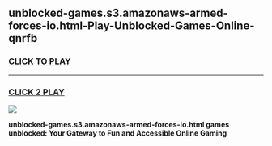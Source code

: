 
## unblocked-games.s3.amazonaws-armed-forces-io.html-Play-Unblocked-Games-Online-qnrfb
<h3>
<a href="https://premium76.site?title=unblocked-games.s3.amazonaws-armed-forces-io.html&ref=25A">CLICK TO PLAY</a></h3>
<hr>

<h3>
<a href="https://premium76.site?title=unblocked-games.s3.amazonaws-armed-forces-io.html&ref=25A">CLICK 2 PLAY</a>
  
</h3>

<a href="https://premium76.site?title=unblocked-games.s3.amazonaws-armed-forces-io.html&ref=25A"><img src="https://clearcache.store/games.png"></a>


**unblocked-games.s3.amazonaws-armed-forces-io.html games unblocked: Your Gateway to Fun and Accessible Online Gaming**
